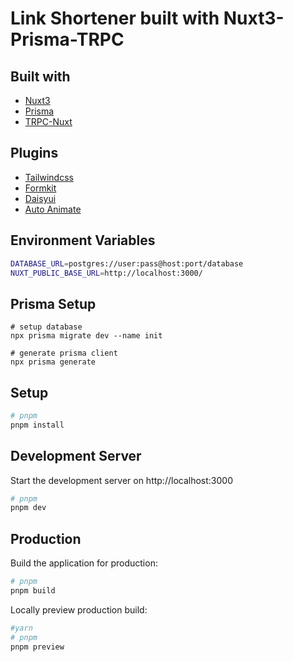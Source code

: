 # Link Shortener built with Nuxt3-Prisma-TRPC 
## Built with
- [Nuxt3](https://github.com/nuxt/framework)
- [Prisma](https://github.com/prisma/prisma)
- [TRPC-Nuxt](https://github.com/wobsoriano/trpc-nuxt)

## Plugins
- [Tailwindcss](https://github.com/tailwindlabs/tailwindcss)
- [Formkit](https://github.com/formkit/formkit)
- [Daisyui](https://github.com/saadeghi/daisyui)
- [Auto Animate](https://github.com/formkit/auto-animate)

## Environment Variables
```bash
DATABASE_URL=postgres://user:pass@host:port/database
NUXT_PUBLIC_BASE_URL=http://localhost:3000/
```

## Prisma Setup
```
# setup database
npx prisma migrate dev --name init

# generate prisma client
npx prisma generate
```

## Setup
```bash
# pnpm
pnpm install
```
## Development Server

Start the development server on http://localhost:3000

```bash
# pnpm
pnpm dev
```

## Production

Build the application for production:

```bash
# pnpm
pnpm build
```

Locally preview production build:

```bash
#yarn
# pnpm
pnpm preview
```